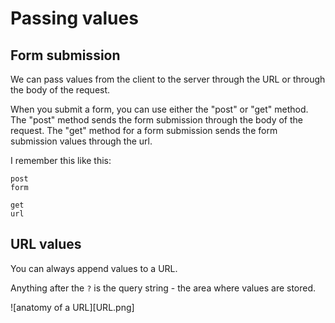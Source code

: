 # Passing values

## Form submission

We can pass values from the client to the server through the URL or through the body of the request. 

When you submit a form, you can use either the "post" or "get" method. The "post" method sends the form submission through the body of the request. The "get" method for a form submission sends the form submission values through the url.

I remember this like this:

```
post
form

get
url
```

## URL values

You can always append values to a URL.

Anything after the ```?``` is the query string - the area where values are stored.

![anatomy of a URL][URL.png]